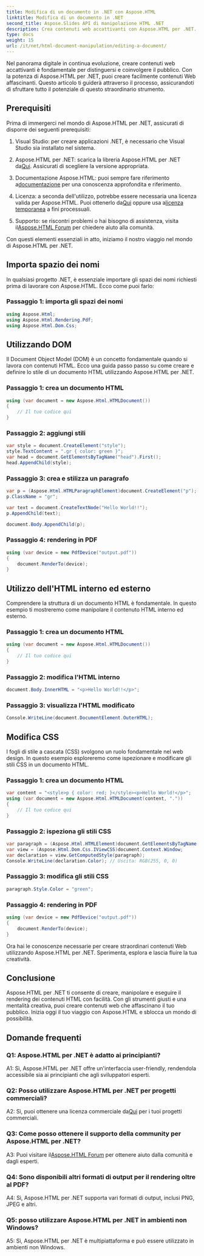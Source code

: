 ```yaml
---
title: Modifica di un documento in .NET con Aspose.HTML
linktitle: Modifica di un documento in .NET
second_title: Aspose.Slides API di manipolazione HTML .NET
description: Crea contenuti web accattivanti con Aspose.HTML per .NET. Scopri come manipolare HTML, CSS e altro ancora.
type: docs
weight: 15
url: /it/net/html-document-manipulation/editing-a-document/
---
```


Nel panorama digitale in continua evoluzione, creare contenuti web accattivanti è fondamentale per distinguersi e coinvolgere il pubblico. Con la potenza di Aspose.HTML per .NET, puoi creare facilmente contenuti Web affascinanti. Questo articolo ti guiderà attraverso il processo, assicurandoti di sfruttare tutto il potenziale di questo straordinario strumento.

## Prerequisiti

Prima di immergerci nel mondo di Aspose.HTML per .NET, assicurati di disporre dei seguenti prerequisiti:

1. Visual Studio: per creare applicazioni .NET, è necessario che Visual Studio sia installato nel sistema.

2. Aspose.HTML per .NET: scarica la libreria Aspose.HTML per .NET da[Qui](https://releases.aspose.com/html/net/). Assicurati di scegliere la versione appropriata.

3.  Documentazione Aspose.HTML: puoi sempre fare riferimento a[documentazione](https://reference.aspose.com/html/net/) per una conoscenza approfondita e riferimento.

4.  Licenza: a seconda dell'utilizzo, potrebbe essere necessaria una licenza valida per Aspose.HTML. Puoi ottenerlo da[Qui](https://purchase.aspose.com/buy) oppure usa a[licenza temporanea](https://purchase.aspose.com/temporary-license/) a fini processuali.

5.  Supporto: se riscontri problemi o hai bisogno di assistenza, visita il[Aspose.HTML Forum](https://forum.aspose.com/) per chiedere aiuto alla comunità.

Con questi elementi essenziali in atto, iniziamo il nostro viaggio nel mondo di Aspose.HTML per .NET.

## Importa spazio dei nomi

In qualsiasi progetto .NET, è essenziale importare gli spazi dei nomi richiesti prima di lavorare con Aspose.HTML. Ecco come puoi farlo:

### Passaggio 1: importa gli spazi dei nomi

```csharp
using Aspose.Html;
using Aspose.Html.Rendering.Pdf;
using Aspose.Html.Dom.Css;
```

## Utilizzando DOM

Il Document Object Model (DOM) è un concetto fondamentale quando si lavora con contenuti HTML. Ecco una guida passo passo su come creare e definire lo stile di un documento HTML utilizzando Aspose.HTML per .NET.

### Passaggio 1: crea un documento HTML

```csharp
using (var document = new Aspose.Html.HTMLDocument())
{
    // Il tuo codice qui
}
```

### Passaggio 2: aggiungi stili

```csharp
var style = document.CreateElement("style");
style.TextContent = ".gr { color: green }";
var head = document.GetElementsByTagName("head").First();
head.AppendChild(style);
```

### Passaggio 3: crea e stilizza un paragrafo

```csharp
var p = (Aspose.Html.HTMLParagraphElement)document.CreateElement("p");
p.ClassName = "gr";

var text = document.CreateTextNode("Hello World!!");
p.AppendChild(text);

document.Body.AppendChild(p);
```

### Passaggio 4: rendering in PDF

```csharp
using (var device = new PdfDevice("output.pdf"))
{
    document.RenderTo(device);
}
```

## Utilizzo dell'HTML interno ed esterno

Comprendere la struttura di un documento HTML è fondamentale. In questo esempio ti mostreremo come manipolare il contenuto HTML interno ed esterno.

### Passaggio 1: crea un documento HTML

```csharp
using (var document = new Aspose.Html.HTMLDocument())
{
    // Il tuo codice qui
}
```

### Passaggio 2: modifica l'HTML interno

```csharp
document.Body.InnerHTML = "<p>Hello World!!</p>";
```

### Passaggio 3: visualizza l'HTML modificato

```csharp
Console.WriteLine(document.DocumentElement.OuterHTML);
```

## Modifica CSS

I fogli di stile a cascata (CSS) svolgono un ruolo fondamentale nel web design. In questo esempio esploreremo come ispezionare e modificare gli stili CSS in un documento HTML.

### Passaggio 1: crea un documento HTML

```csharp
var content = "<style>p { color: red; }</style><p>Hello World!</p>";
using (var document = new Aspose.Html.HTMLDocument(content, "."))
{
    // Il tuo codice qui
}
```

### Passaggio 2: ispeziona gli stili CSS

```csharp
var paragraph = (Aspose.Html.HTMLElement)document.GetElementsByTagName("p").First();
var view = (Aspose.Html.Dom.Css.IViewCSS)document.Context.Window;
var declaration = view.GetComputedStyle(paragraph);
Console.WriteLine(declaration.Color); // Uscita: RGB(255, 0, 0)
```

### Passaggio 3: modifica gli stili CSS

```csharp
paragraph.Style.Color = "green";
```

### Passaggio 4: rendering in PDF

```csharp
using (var device = new PdfDevice("output.pdf"))
{
    document.RenderTo(device);
}
```

Ora hai le conoscenze necessarie per creare straordinari contenuti Web utilizzando Aspose.HTML per .NET. Sperimenta, esplora e lascia fluire la tua creatività.

## Conclusione

Aspose.HTML per .NET ti consente di creare, manipolare e eseguire il rendering dei contenuti HTML con facilità. Con gli strumenti giusti e una mentalità creativa, puoi creare contenuti web che affascinano il tuo pubblico. Inizia oggi il tuo viaggio con Aspose.HTML e sblocca un mondo di possibilità.

## Domande frequenti

### Q1: Aspose.HTML per .NET è adatto ai principianti?

A1: Sì, Aspose.HTML per .NET offre un'interfaccia user-friendly, rendendola accessibile sia ai principianti che agli sviluppatori esperti.

### Q2: Posso utilizzare Aspose.HTML per .NET per progetti commerciali?

 A2: Sì, puoi ottenere una licenza commerciale da[Qui](https://purchase.aspose.com/buy) per i tuoi progetti commerciali.

### Q3: Come posso ottenere il supporto della community per Aspose.HTML per .NET?

 A3: Puoi visitare il[Aspose.HTML Forum](https://forum.aspose.com/) per ottenere aiuto dalla comunità e dagli esperti.

### Q4: Sono disponibili altri formati di output per il rendering oltre al PDF?

A4: Sì, Aspose.HTML per .NET supporta vari formati di output, inclusi PNG, JPEG e altri.

### Q5: posso utilizzare Aspose.HTML per .NET in ambienti non Windows?

A5: Sì, Aspose.HTML per .NET è multipiattaforma e può essere utilizzato in ambienti non Windows.